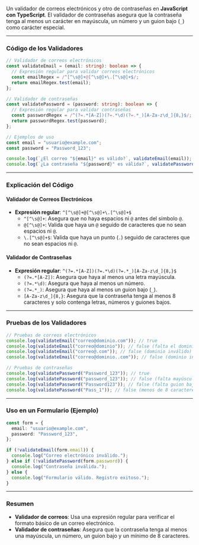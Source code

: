 Un validador de correos electrónicos y otro de contraseñas en **JavaScript con TypeScript**. El validador de contraseñas asegura que la contraseña tenga al menos un carácter en mayúscula, un número y un guion bajo (`_`) como carácter especial.

---

### **Código de los Validadores**

```typescript
// Validador de correos electrónicos
const validateEmail = (email: string): boolean => {
  // Expresión regular para validar correos electrónicos
  const emailRegex = /^[^\s@]+@[^\s@]+\.[^\s@]+$/;
  return emailRegex.test(email);
};

// Validador de contraseñas
const validatePassword = (password: string): boolean => {
  // Expresión regular para validar contraseñas
  const passwordRegex = /^(?=.*[A-Z])(?=.*\d)(?=.*_)[A-Za-z\d_]{8,}$/;
  return passwordRegex.test(password);
};

// Ejemplos de uso
const email = "usuario@example.com";
const password = "Password_123";

console.log(`¿El correo "${email}" es válido?`, validateEmail(email)); // true
console.log(`¿La contraseña "${password}" es válida?`, validatePassword(password)); // true
```

---

### **Explicación del Código**

#### **Validador de Correos Electrónicos**
- **Expresión regular**: `^[^\s@]+@[^\s@]+\.[^\s@]+$`
  - `^[^\s@]+`: Asegura que no haya espacios ni `@` antes del símbolo `@`.
  - `@[^\s@]+`: Valida que haya un `@` seguido de caracteres que no sean espacios ni `@`.
  - `\.[^\s@]+$`: Valida que haya un punto (`.`) seguido de caracteres que no sean espacios ni `@`.

#### **Validador de Contraseñas**
- **Expresión regular**: `^(?=.*[A-Z])(?=.*\d)(?=.*_)[A-Za-z\d_]{8,}$`
  - `(?=.*[A-Z])`: Asegura que haya al menos una letra mayúscula.
  - `(?=.*\d)`: Asegura que haya al menos un número.
  - `(?=.*_)`: Asegura que haya al menos un guion bajo (`_`).
  - `[A-Za-z\d_]{8,}`: Asegura que la contraseña tenga al menos 8 caracteres y solo contenga letras, números y guiones bajos.

---

### **Pruebas de los Validadores**

```typescript
// Pruebas de correos electrónicos
console.log(validateEmail("correo@dominio.com")); // true
console.log(validateEmail("correo@dominio")); // false (falta el dominio)
console.log(validateEmail("correo@.com")); // false (dominio inválido)
console.log(validateEmail("correo@dominio..com")); // false (dominio inválido)

// Pruebas de contraseñas
console.log(validatePassword("Password_123")); // true
console.log(validatePassword("password_123")); // false (falta mayúscula)
console.log(validatePassword("Password123")); // false (falta guion bajo)
console.log(validatePassword("Pass_1")); // false (menos de 8 caracteres)
```

---

### **Uso en un Formulario (Ejemplo)**

```typescript
const form = {
  email: "usuario@example.com",
  password: "Password_123",
};

if (!validateEmail(form.email)) {
  console.log("Correo electrónico inválido.");
} else if (!validatePassword(form.password)) {
  console.log("Contraseña inválida.");
} else {
  console.log("Formulario válido. Registro exitoso.");
}
```

---

### **Resumen**
- **Validador de correos**: Usa una expresión regular para verificar el formato básico de un correo electrónico.
- **Validador de contraseñas**: Asegura que la contraseña tenga al menos una mayúscula, un número, un guion bajo y un mínimo de 8 caracteres.

